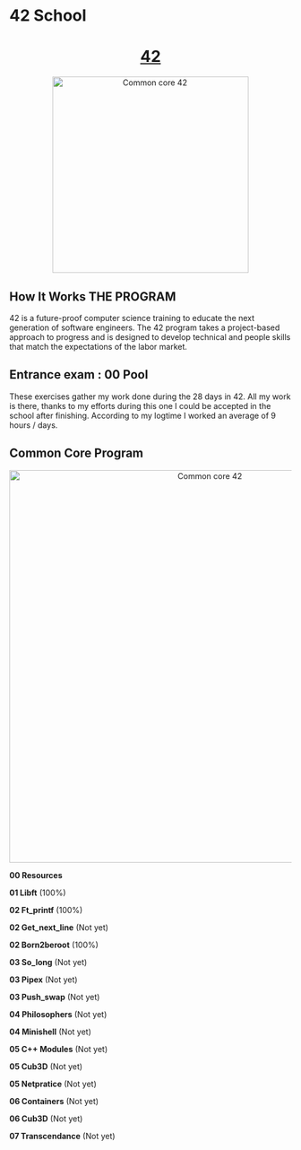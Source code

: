 # 42 School

<h1 align="center">
	<a href="https://42.fr/en/homepage/"> 42</a>
</h1>

<p align="center">
  <img src="https://admissions.42nice.fr/uploads/admissions/campus/logo_website/38/42Nice-logo-v2.svg" alt="Common core 42" width="350"/>
</p>

## How It Works THE PROGRAM
42 is a future-proof computer science training to educate the next generation of software engineers. The 42 program takes a project-based approach to progress and is designed to develop technical and people skills that match the expectations of the labor market.

## Entrance exam : **00  Pool** 
These exercises gather my work done during the 28 days in 42. All my work is there, thanks to my efforts during this one I could be accepted in the school after finishing. According to my logtime I worked an average of 9 hours / days.

## Common Core Program

<p align="center">
  <img src="https://static.wixstatic.com/media/154aad_28249b46a7c74649bbd6f9a0501d314d~mv2.png/v1/fill/w_740,h_404,al_c,q_90/154aad_28249b46a7c74649bbd6f9a0501d314d~mv2.webp" alt="Common core 42" width="700" />
</p>

**00  Resources**

**01  Libft** (100%)

**02  Ft_printf** (100%)

**02  Get_next_line** (Not yet)

**02  Born2beroot** (100%)

**03  So_long** (Not yet)

**03  Pipex** (Not yet)

**03  Push_swap** (Not yet)

**04  Philosophers** (Not yet)

**04  Minishell** (Not yet)

**05  C++ Modules** (Not yet)

**05  Cub3D** (Not yet)

**05  Netpratice** (Not yet)

**06  Containers** (Not yet)

**06  Cub3D** (Not yet)

**07  Transcendance** (Not yet)
